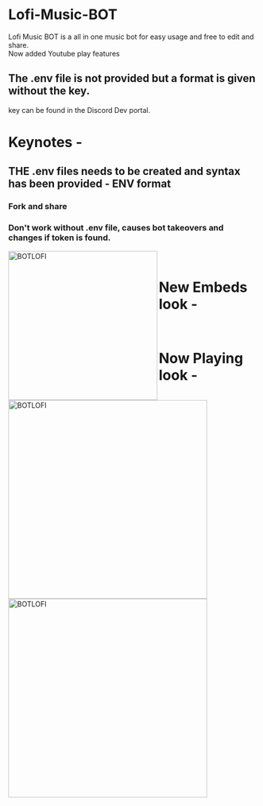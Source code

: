 # Lofi-Music-BOT
Lofi Music BOT is a all in one music bot for easy usage and free to edit and share.
<br/>
Now added Youtube play features
## The .env file is not provided but a format is given without the key.
key can be found in the Discord Dev portal.
# Keynotes -
## THE .env files needs to be created and syntax has been provided - ENV format
### Fork and share 
### Don't work without .env file, causes bot takeovers and changes if token is found.
<img align="left" alt="BOTLOFI" width="300px" src="https://i.pinimg.com/originals/19/7f/cf/197fcfb4fb3db74c2a12e7056e41b453.gif"/>

<br/>

# New Embeds look -
<img align="left" alt="BOTLOFI" width="400px" src="https://user-images.githubusercontent.com/72495317/117791139-a1bfa880-b267-11eb-80be-9a8832b80838.PNG"/>
<br/>

# Now Playing look -
<img align="left" alt="BOTLOFI" width="400px" src="https://user-images.githubusercontent.com/72495317/118120003-d91b8a00-b40c-11eb-8ff2-09ed91996e5c.PNG"/>
